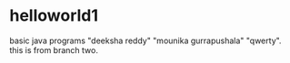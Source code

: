 # helloworld1
basic java programs
 "deeksha reddy"
 "mounika gurrapushala"
 "qwerty".
 this is from branch two.
